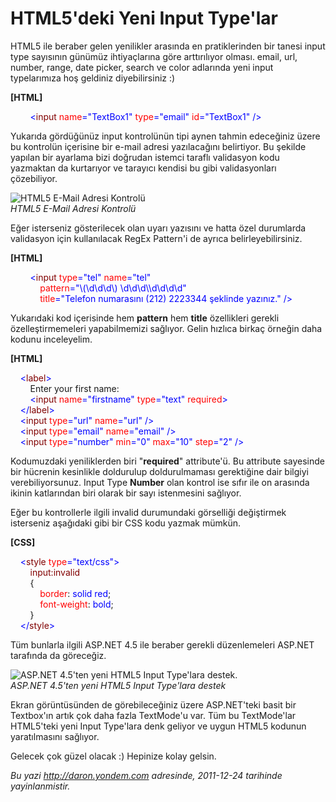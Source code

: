 # HTML5'deki Yeni Input Type'lar
HTML5 ile beraber gelen yenilikler arasında en pratiklerinden bir tanesi
input type sayısının günümüz ihtiyaçlarına göre arttırılıyor olması.
email, url, number, range, date picker, search ve color adlarında yeni
input typelarımıza hoş geldiniz diyebilirsiniz :)

**[HTML]**

        <span style="color:blue;">\<</span><span
style="color:maroon;">input</span> <span
style="color:red;">name</span><span
style="color:blue;">="TextBox1"</span> <span
style="color:red;">type</span><span
style="color:blue;">="email"</span> <span
style="color:red;">id</span><span
style="color:blue;">="TextBox1"</span> <span
style="color:blue;">/\></span>

Yukarıda gördüğünüz input kontrolünün tipi aynen tahmin edeceğiniz üzere
bu kontrolün içerisine bir e-mail adresi yazılacağını belirtiyor. Bu
şekilde yapılan bir ayarlama bizi doğrudan istemci taraflı validasyon
kodu yazmaktan da kurtarıyor ve tarayıcı kendisi bu gibi validasyonları
çözebiliyor.

![HTML5 E-Mail Adresi
Kontrolü](media/HTML5_deki_Yeni_Input_Typelar/inputtypes.png)\
*HTML5 E-Mail Adresi Kontrolü*

Eğer isterseniz gösterilecek olan uyarı yazısını ve hatta özel
durumlarda validasyon için kullanılacak RegEx Pattern'i de ayrıca
belirleyebilirsiniz.

**[HTML]**

        <span style="color:blue;">\<</span><span
style="color:maroon;">input</span> <span
style="color:red;">type</span><span
style="color:blue;">="tel"</span> <span
style="color:red;">name</span><span
style="color:blue;">="tel"</span> <span style="color:red;">\
            pattern</span><span
style="color:blue;">="\\(\\d\\d\\d\\) \\d\\d\\d\\\\d\\d\\d\\d"</span> <span
style="color:red;">\
            title</span><span style="color:blue;">="Telefon
numarasını (212) 2223344 şeklinde yazınız."</span> <span
style="color:blue;">/\></span>

Yukarıdaki kod içerisinde hem **pattern** hem **title** özellikleri
gerekli özelleştirmemeleri yapabilmemizi sağlıyor. Gelin hızlıca birkaç
örneğin daha kodunu inceleyelim.

**[HTML]**

    <span style="color:blue;">\<</span><span
style="color:maroon;">label</span><span style="color:blue;">\></span>\
         Enter your first name:\
        <span style="color:blue;">\<</span><span
style="color:maroon;">input</span> <span
style="color:red;">name</span><span
style="color:blue;">="firstname"</span> <span
style="color:red;">type</span><span
style="color:blue;">="text"</span> <span
style="color:red;">required</span><span style="color:blue;">\></span>\
     <span style="color:blue;">\</</span><span
style="color:maroon;">label</span><span style="color:blue;">\></span>\
     <span style="color:blue;">\<</span><span
style="color:maroon;">input</span> <span
style="color:red;">type</span><span
style="color:blue;">="url"</span> <span
style="color:red;">name</span><span
style="color:blue;">="url"</span> <span style="color:blue;">/\></span>\
     <span style="color:blue;">\<</span><span
style="color:maroon;">input</span> <span
style="color:red;">type</span><span
style="color:blue;">="email"</span> <span
style="color:red;">name</span><span
style="color:blue;">="email"</span> <span
style="color:blue;">/\></span>\
     <span style="color:blue;">\<</span><span
style="color:maroon;">input</span> <span
style="color:red;">type</span><span
style="color:blue;">="number"</span> <span
style="color:red;">min</span><span style="color:blue;">="0"</span> <span
style="color:red;">max</span><span
style="color:blue;">="10"</span> <span
style="color:red;">step</span><span
style="color:blue;">="2"</span> <span style="color:blue;">/\></span>

Kodumuzdaki yeniliklerden biri "**required**" attribute'ü. Bu attribute
sayesinde bir hücrenin kesinlikle doldurulup doldurulmaması gerektiğine
dair bilgiyi verebiliyorsunuz. Input Type **Number** olan kontrol ise
sıfır ile on arasında ikinin katlarından biri olarak bir sayı
istenmesini sağlıyor.

Eğer bu kontrollerle ilgili invalid durumundaki görselliği değiştirmek
isterseniz aşağıdaki gibi bir CSS kodu yazmak mümkün.

**[CSS]**

    <span style="color:blue;">\<</span><span
style="color:maroon;">style</span> <span
style="color:red;">type</span><span
style="color:blue;">="text/css"\></span>\
         <span style="color:maroon;">input:invalid</span>\
        {\
             <span style="color:red;">border</span>: <span
style="color:blue;">solid</span> <span style="color:blue;">red</span>;\
             <span style="color:red;">font-weight</span>: <span
style="color:blue;">bold</span>;\
         }\
    <span style="color:blue;">\</</span><span
style="color:maroon;">style</span><span style="color:blue;">\></span>

Tüm bunlarla ilgili ASP.NET 4.5 ile beraber gerekli düzenlemeleri
ASP.NET tarafında da göreceğiz.

![ASP.NET 4.5'ten yeni HTML5 Input Type'lara
destek.](media/HTML5_deki_Yeni_Input_Typelar/inputtypes2.png)\
*ASP.NET 4.5'ten yeni HTML5 Input Type'lara destek*

Ekran görüntüsünden de görebileceğiniz üzere ASP.NET'teki basit bir
Textbox'ın artık çok daha fazla TextMode'u var. Tüm bu TextMode'lar
HTML5'teki yeni Input Type'lara denk geliyor ve uygun HTML5 kodunun
yaratılmasını sağlıyor.

Gelecek çok güzel olacak :) Hepinize kolay gelsin.



*Bu yazi http://daron.yondem.com adresinde, 2011-12-24 tarihinde yayinlanmistir.*
